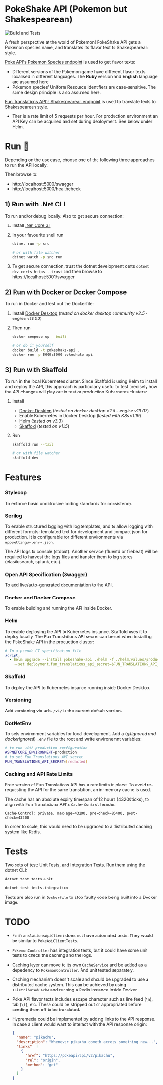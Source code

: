 # PokeShake API (Pokemon but Shakespearean) 

![Build and Tests](https://github.com/masduo/pokeshake-api/workflows/.Net%20Core/badge.svg)

A fresh perspective at the world of Pokemon! PokeShake API gets a Pokemon species name, and translates its flavor text to Shakespearean style.

[Poke API's Pokemon Species endpoint](https://pokeapi.co/api/v2/pokemon-species) is used to get flavor texts:

- Different versions of the Pokemon game have different flavor texts localised in different languages. The **Ruby** version and **English** language are assumed here.
- Pokemon species' Uniform Resource Identifiers are case-sensitive. The same design principle is also assumed here.

[Fun Translations API's Shakespearean endpoint](https://api.funtranslations.com/translate/shakespeare) is used to translate texts to Shakespearean style.

- Ther is a rate limit of 5 requests per hour. For production environment an API Key can be acquired and set during deployment. See below under Helm.

# Run 🚀

Depending on the use case, choose one of the following three approaches to run the API locally.

Then browse to:

- http://localhost:5000/swagger
- http://localhost:5000/healthcheck

## 1) Run with .Net CLI

To run and/or debug locally. Also to get secure connection:

1. Install [.Net Core 3.1](https://dotnet.microsoft.com/download/dotnet-core/3.1)

2. In your favourite shell run

   ```sh
   dotnet run -p src

   # or with file watcher
   dotnet watch -p src run
   ```

3. To get secure connection, trust the dotnet development certs `dotnet dev-certs https --trust` and then browse to https://localhost:5001/swagger

## 2) Run with Docker or Docker Compose 

To run in Docker and test out the Dockerfile:

1.  Install [Docker Desktop](https://www.docker.com/products/docker-desktop) (_tested on docker desktop community v2.5 - engine v19.03_)

2.  Then run

    ```sh
    docker-compose up --build

    # or do it yourself
    docker build -t pokeshake-api .
    docker run -p 5000:5000 pokeshake-api
    ```

## 3) Run with Skaffold

To run in the local Kubernetes cluster. Since Skaffold is using Helm to install and deploy the API, this approach is particularly useful to test precisely how the API changes will play out in test or production Kubernetes clusters:

1.  Install

    - [Docker Desktop](https://www.docker.com/products/docker-desktop) (_tested on docker desktop v2.5 - engine v19.03_)
    - Enable Kubernetes in Docker Desktop (_tested with K8s v1.19_)
    - [Helm](https://github.com/helm/helm/releases/tag/v3.3.4) (_tested on v3.3_)
    - [Skaffold](https://skaffold.dev/docs/install/) (_tested on v1.15_)

2.  Run

    ```sh
    skaffold run --tail

    # or with file watcher
    skaffold dev
    ```

# Features

### Stylecop

To enforce basic unobtrusive coding standards for consistency.

### Serilog

To enable structured logging with log templates, and to allow logging with different formats: templated text for development and compact json for production. It is configurable for different environments via `appsettings<.env>.json`.

The API logs to console (stdout). Another service (fluentd or filebeat) will be required to harvest the logs files and transfer them to log stores (elasticsearch, splunk, etc.).

### Open API Specification (Swagger)

To add live/auto-generated documentation to the API.

### Docker and Docker Compose

To enable building and running the API inside Docker.

### Helm

To enable deploying the API to Kubernetes instance. Skaffold uses it to deploy locally. The Fun Translations API secret can be set when installing the PokeShake API in the production cluster:

```yaml
# In a pseudo CI specification file
script:
  - helm upgrade --install pokeshake-api ./helm -f ./helm/values/production.yaml
    --set deployment.fun_translations_api_secret=$FUN_TRANSLATIONS_API_SECRET
```

### Skaffold

To deploy the API to Kubernetes insance running inside Docker Desktop.

### Versioning

Add versioning via urls. `/v1/` is the current default version.

### DotNetEnv

To sets environment variables for local development. Add a (_gitignored and dockerignored_) `.env` file to the root and write environemnt variables:

```sh
# to run with production configuration
ASPNETCORE_ENVIRONMENT=production
# to set Fun Translations API secret
FUN_TRANSLATIONS_API_SECRET=[redacted]
```

### Caching and API Rate Limits

Free version of Fun Translations API has a rate limits in place. To avoid re-requesting the API for the same translation, an in-memory cache is used.

The cache has an absolute expiry timespan of 12 hours (43200ticks), to align with Fun Translations API's `Cache-Control` header:

```
Cache-Control: private, max-age=43200, pre-check=86400, post-check=43200
```

In order to scale, this would need to be upgraded to a distributed caching system like Redis.

# Tests

Two sets of test: Unit Tests, and Integration Tests. Run them using the dotnet CLI:

```sh
dotnet test tests.unit

dotnet test tests.integration
```

Tests are also run in `Dockerfile` to stop faulty code being built into a Docker image.

# TODO

- `FunTranslationsApiClient` does not have automated tests. They would be similar to `PokeApiClientTests`.

- `PokemonController` has integration tests, but it could have some unit tests to check the caching and the logs.

- Caching layer can move to its own `CacheService` and be added as a depedency to `PokemonController`. And unit tested separately.

- Caching mechanism doesn't scale and should be upgraded to use a distributed cache system. This can be achieved by using `IDistributedCache` and running a Redis instance inside Docker.

- Poke API flavor texts includes escape character such as line feed (`\n`), tab (`\t`), etc. These could be stripped out or appropriated before sending them off to be translated.

- Hypremedia could be implemented by adding links to the API response. In case a client would want to interact with the API response origin:

  ```json
  {
    "name": "pikachu",
    "description": "Whenever pikachu cometh across something new...",
    "links": [
      {
        "href": "https://pokeapi/api/v2/pikachu",
        "rel": "origin",
        "method": "get"
      }
    ]
  }
  ```
